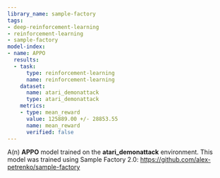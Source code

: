 ```yaml
---
library_name: sample-factory
tags:
- deep-reinforcement-learning
- reinforcement-learning
- sample-factory
model-index:
- name: APPO
  results:
  - task:
      type: reinforcement-learning
      name: reinforcement-learning
    dataset:
      name: atari_demonattack
      type: atari_demonattack
    metrics:
    - type: mean_reward
      value: 125889.00 +/- 28853.55
      name: mean_reward
      verified: false
---
```


A(n) **APPO** model trained on the **atari_demonattack** environment.
This model was trained using Sample Factory 2.0: https://github.com/alex-petrenko/sample-factory
    